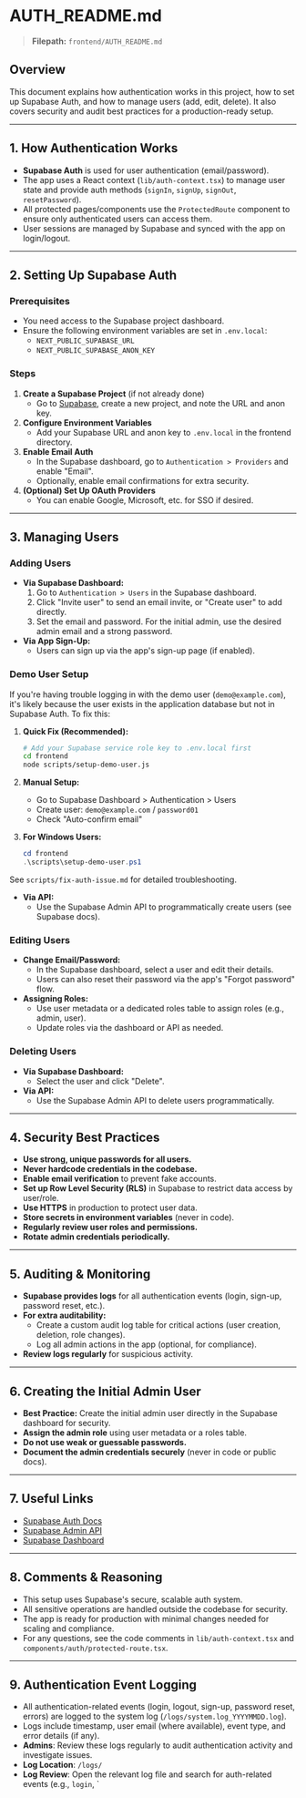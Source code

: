 # AUTH_README.md

> **Filepath:** `frontend/AUTH_README.md`

## Overview

This document explains how authentication works in this project, how to set up Supabase Auth, and how to manage users (add, edit, delete). It also covers security and audit best practices for a production-ready setup.

---

## 1. How Authentication Works

- **Supabase Auth** is used for user authentication (email/password).
- The app uses a React context (`lib/auth-context.tsx`) to manage user state and provide auth methods (`signIn`, `signUp`, `signOut`, `resetPassword`).
- All protected pages/components use the `ProtectedRoute` component to ensure only authenticated users can access them.
- User sessions are managed by Supabase and synced with the app on login/logout.

---

## 2. Setting Up Supabase Auth

### Prerequisites

- You need access to the Supabase project dashboard.
- Ensure the following environment variables are set in `.env.local`:
  - `NEXT_PUBLIC_SUPABASE_URL`
  - `NEXT_PUBLIC_SUPABASE_ANON_KEY`

### Steps

1. **Create a Supabase Project** (if not already done)
   - Go to [Supabase](https://app.supabase.com/), create a new project, and note the URL and anon key.
2. **Configure Environment Variables**
   - Add your Supabase URL and anon key to `.env.local` in the frontend directory.
3. **Enable Email Auth**
   - In the Supabase dashboard, go to `Authentication > Providers` and enable "Email".
   - Optionally, enable email confirmations for extra security.
4. **(Optional) Set Up OAuth Providers**
   - You can enable Google, Microsoft, etc. for SSO if desired.

---

## 3. Managing Users

### Adding Users

- **Via Supabase Dashboard:**
  1. Go to `Authentication > Users` in the Supabase dashboard.
  2. Click "Invite user" to send an email invite, or "Create user" to add directly.
  3. Set the email and password. For the initial admin, use the desired admin email and a strong password.
- **Via App Sign-Up:**
  - Users can sign up via the app's sign-up page (if enabled).

### Demo User Setup

If you're having trouble logging in with the demo user (`demo@example.com`), it's likely because the user exists in the application database but not in Supabase Auth. To fix this:

1. **Quick Fix (Recommended):**

   ```bash
   # Add your Supabase service role key to .env.local first
   cd frontend
   node scripts/setup-demo-user.js
   ```

2. **Manual Setup:**

   - Go to Supabase Dashboard > Authentication > Users
   - Create user: `demo@example.com` / `password01`
   - Check "Auto-confirm email"

3. **For Windows Users:**
   ```powershell
   cd frontend
   .\scripts\setup-demo-user.ps1
   ```

See `scripts/fix-auth-issue.md` for detailed troubleshooting.

- **Via API:**
  - Use the Supabase Admin API to programmatically create users (see Supabase docs).

### Editing Users

- **Change Email/Password:**
  - In the Supabase dashboard, select a user and edit their details.
  - Users can also reset their password via the app's "Forgot password" flow.
- **Assigning Roles:**
  - Use user metadata or a dedicated roles table to assign roles (e.g., admin, user).
  - Update roles via the dashboard or API as needed.

### Deleting Users

- **Via Supabase Dashboard:**
  - Select the user and click "Delete".
- **Via API:**
  - Use the Supabase Admin API to delete users programmatically.

---

## 4. Security Best Practices

- **Use strong, unique passwords for all users.**
- **Never hardcode credentials in the codebase.**
- **Enable email verification** to prevent fake accounts.
- **Set up Row Level Security (RLS)** in Supabase to restrict data access by user/role.
- **Use HTTPS** in production to protect user data.
- **Store secrets in environment variables** (never in code).
- **Regularly review user roles and permissions.**
- **Rotate admin credentials periodically.**

---

## 5. Auditing & Monitoring

- **Supabase provides logs** for all authentication events (login, sign-up, password reset, etc.).
- **For extra auditability:**
  - Create a custom audit log table for critical actions (user creation, deletion, role changes).
  - Log all admin actions in the app (optional, for compliance).
- **Review logs regularly** for suspicious activity.

---

## 6. Creating the Initial Admin User

- **Best Practice:** Create the initial admin user directly in the Supabase dashboard for security.
- **Assign the admin role** using user metadata or a roles table.
- **Do not use weak or guessable passwords.**
- **Document the admin credentials securely** (never in code or public docs).

---

## 7. Useful Links

- [Supabase Auth Docs](https://supabase.com/docs/guides/auth)
- [Supabase Admin API](https://supabase.com/docs/reference/javascript/auth-admin-api)
- [Supabase Dashboard](https://app.supabase.com/)

---

## 8. Comments & Reasoning

- This setup uses Supabase's secure, scalable auth system.
- All sensitive operations are handled outside the codebase for security.
- The app is ready for production with minimal changes needed for scaling and compliance.
- For any questions, see the code comments in `lib/auth-context.tsx` and `components/auth/protected-route.tsx`.

---

## 9. Authentication Event Logging

- All authentication-related events (login, logout, sign-up, password reset, errors) are logged to the system log (`/logs/system.log_YYYYMMDD.log`).
- Logs include timestamp, user email (where available), event type, and error details (if any).
- **Admins**: Review these logs regularly to audit authentication activity and investigate issues.
- **Log Location**: `/logs/`
- **Log Review**: Open the relevant log file and search for auth-related events (e.g., `login`, `
